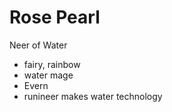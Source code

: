 # Rose Pearl

Neer of Water 
- fairy, rainbow
- water mage
- Evern
- runineer makes water technology